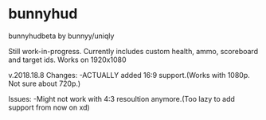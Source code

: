 # bunnyhud
bunnyhudbeta by bunnyy/uniqly

Still work-in-progress. Currently includes custom health, ammo, scoreboard and target ids.
Works on 1920x1080

v.2018.18.8
Changes:
-ACTUALLY added 16:9 support.(Works with 1080p. Not sure about 720p.)

Issues:
-Might not work with 4:3 resoultion anymore.(Too lazy to add support from now on xd)
